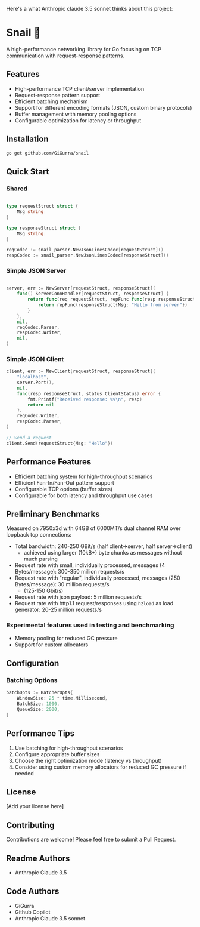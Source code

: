 Here's a what Anthropic claude 3.5 sonnet thinks about this project:

# Snail 🐌

A high-performance networking library for Go focusing on TCP communication with request-response patterns.

## Features

- High-performance TCP client/server implementation
- Request-response pattern support
- Efficient batching mechanism
- Support for different encoding formats (JSON, custom binary protocols)
- Buffer management with memory pooling options
- Configurable optimization for latency or throughput

## Installation

```bash
go get github.com/GiGurra/snail
```

## Quick Start


### Shared
    
```go

type requestStruct struct {
    Msg string
}

type responseStruct struct {
    Msg string
}

reqCodec := snail_parser.NewJsonLinesCodec[requestStruct]()
respCodec := snail_parser.NewJsonLinesCodec[responseStruct]()
```

### Simple JSON Server

```go

server, err := NewServer[requestStruct, responseStruct](
    func() ServerConnHandler[requestStruct, responseStruct] {
        return func(req requestStruct, repFunc func(resp responseStruct) error) error {
            return repFunc(responseStruct{Msg: "Hello from server"})
        }
    },
    nil,
    reqCodec.Parser,
    respCodec.Writer,
    nil,
)
```

### Simple JSON Client

```go
client, err := NewClient[requestStruct, responseStruct](
    "localhost",
    server.Port(),
    nil,
    func(resp responseStruct, status ClientStatus) error {
        fmt.Printf("Received response: %v\n", resp)
        return nil
    },
    reqCodec.Writer,
    respCodec.Parser,
)

// Send a request
client.Send(requestStruct{Msg: "Hello"})
```

## Performance Features

- Efficient batching system for high-throughput scenarios
- Efficient Fan-In/Fan-Out pattern support
- Configurable TCP options (buffer sizes)
- Configurable for both latency and throughput use cases

## Preliminary Benchmarks

Measured on 7950x3d with 64GB of 6000MT/s dual channel RAM over loopback tcp connections:

- Total bandwidth: 240-250 GBit/s (half client->server, half server->client)
  - achieved using larger (10kB+) byte chunks as messages without much parsing
- Request rate with small, individually processed, messages (4 Bytes/message): 300-350 million requests/s
- Request rate with "regular", individually processed, messages (250 Bytes/message): 30 million requests/s 
  - (125-150 Gbit/s)
- Request rate with json payload: 5 million requests/s
- Request rate with http1.1 request/responses using `h2load` as load generator: 20-25 million requests/s 

### Experimental features used in testing and benchmarking

- Memory pooling for reduced GC pressure
- Support for custom allocators

## Configuration

### Batching Options

```go
batchOpts := BatcherOpts{
    WindowSize: 25 * time.Millisecond,
    BatchSize: 1000,
    QueueSize: 2000,
}
```

## Performance Tips

1. Use batching for high-throughput scenarios
2. Configure appropriate buffer sizes
3. Choose the right optimization mode (latency vs throughput)
4. Consider using custom memory allocators for reduced GC pressure if needed

## License

[Add your license here]

## Contributing

Contributions are welcome! Please feel free to submit a Pull Request.

## Readme  Authors
- Anthropic Claude 3.5

## Code Authors

- GiGurra
- Github Copilot
- Anthropic Claude 3.5 sonnet